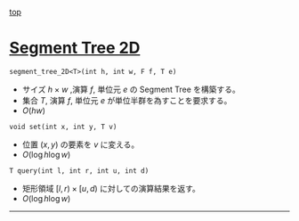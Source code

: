 [top](../README.md)

# [Segment Tree 2D](./seg2d.cpp)

`segment_tree_2D<T>(int h, int w, F f, T e)`
- サイズ $h\times w$ ,演算 $f$, 単位元 $e$ の Segment Tree を構築する。
- 集合 $T$, 演算 $f$, 単位元 $e$ が単位半群を為すことを要求する。
- $O(hw)$

`void set(int x, int y, T v)`
- 位置 $(x, y)$ の要素を $v$ に変える。
- $O(\log{h}\log{w})$

`T query(int l, int r, int u, int d)`
- 矩形領域 $[l, r) \times [u, d)$ に対しての演算結果を返す。
- $O(\log{h}\log{w})$

---

```cpp
```